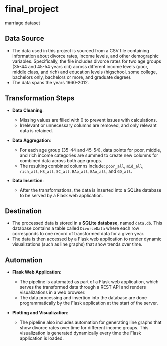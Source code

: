 # final_project
marriage dataset

## Data Source
- The data used in this project is sourced from a CSV file containing information about divorce rates, income levels, and other demographic variables. Specifically, the file includes divorce rates for two age groups (35-44 and 45-54 years old) across different income levels (poor, middle class, and rich) and education levels (higschool, some college, bachelors only, bachelors or more, and graduate degree).
- The data spans the years 1960-2012.

## Transformation Steps
- **Data Cleaning**: 
  - Missing values are filled with 0 to prevent issues with calculations.
  - Irrelevant or unnecessary columns are removed, and only relevant data is retained.
  
- **Data Aggregation**: 
  - For each age group (35-44 and 45-54), data points for poor, middle, and rich income categories are summed to create new columns for combined data across both age groups.
  - The resulting combined columns include: `poor_all`, `mid_all`, `rich_all`, `HS_all`, `SC_all`, `BAp_all`, `BAo_all`, and `GD_all`.

- **Data Insertion**: 
  - After the transformations, the data is inserted into a SQLite database to be served by a Flask web application.

## Destination
- The processed data is stored in a **SQLite database**, named `data.db`. This database contains a table called `DivorceData` where each row corresponds to one record of transformed data for a given year.
- The data is then accessed by a Flask web application to render dynamic visualizations (such as line graphs) that show trends over time.

## Automation
- **Flask Web Application**: 
  - The pipeline is automated as part of a Flask web application, which serves the transformed data through a REST API and renders visualizations in a web browser.
  - The data processing and insertion into the database are done programmatically by the Flask application at the start of the server.

- **Plotting and Visualization**: 
  - The pipeline also includes automation for generating line graphs that show divorce rates over time for different income groups. This visualization is generated dynamically every time the Flask application is loaded.
  
